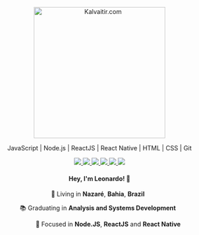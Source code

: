 <p align="center">
  <img src="https://fontmeme.com/permalink/200730/bdd8b643c78e44c72ce230ef12e75f0b.png" width="300"
  alt="Kalvaitir.com" />
</p>

<p align="center">
  JavaScript | Node.js | ReactJS | React Native | HTML | CSS | Git
</p>

<p align="center">
  <a
    href="https://web.whatsapp.com/send?phone=+5575981460783" 
    alt="WhatsApp"
    target="blank"
  >
    <img src="https://img.shields.io/badge/-WhatsApp-664FB5?style=flat&logo=WhatsApp&logoColor=white" />
  </a>
  <a
    href="mailto:leosantanabr@gmail.com" 
    alt="Gmail"
    target="blank"
  >
    <img src="https://img.shields.io/badge/-Outlook-664FB5?style=flat&logo=microsoft-outlook&logoColor=white" />
  </a>
  <a
    href="https://www.linkedin.com/in/banzak" 
    alt="LinkedIn"
    target="blank"
  >
    <img src="https://img.shields.io/badge/-LinkedIn-664FB5?style=flat&logo=Linkedin&logoColor=white" />
  </a>
  <a
    href="https://github.com/banzak1"
    alt="GitHub"
    target="blank"
  >
    <img src="https://img.shields.io/badge/-GitHub-664FB5?style=flat&logo=Github&logoColor=white" />
  </a>
  <a
    href="https://www.facebook.com/l.santana123" 
    alt="Facebook"
    target="blank"
  >
    <img src="https://img.shields.io/badge/-Facebook-664FB5?style=flat&logo=Facebook&logoColor=white" />
  </a>
  <a
    href="https://www.instagram.com/leo1santana" 
    alt="Instagram"
    target="blank"
  >
    <img src="https://img.shields.io/badge/-Instagram-664FB5?style=flat&logo=Instagram&logoColor=white" />
  </a>
</p>

<h4 align="center">
  Hey, I'm Leonardo! 👋
</h4>
<p align="center">
  📌 Living in <b>Nazaré</b>, <b>Bahia</b>, <b>Brazil</b> &nbsp;
</p>
<p align="center">
  📚 Graduating in <b>Analysis and Systems Development</b> &nbsp;
</p>
<p align="center">
  &nbsp; &nbsp; &nbsp; &nbsp; &nbsp; 🎯 Focused in <b>Node.JS</b>, <b>ReactJS</b> and <b>React Native</b>
</p>
